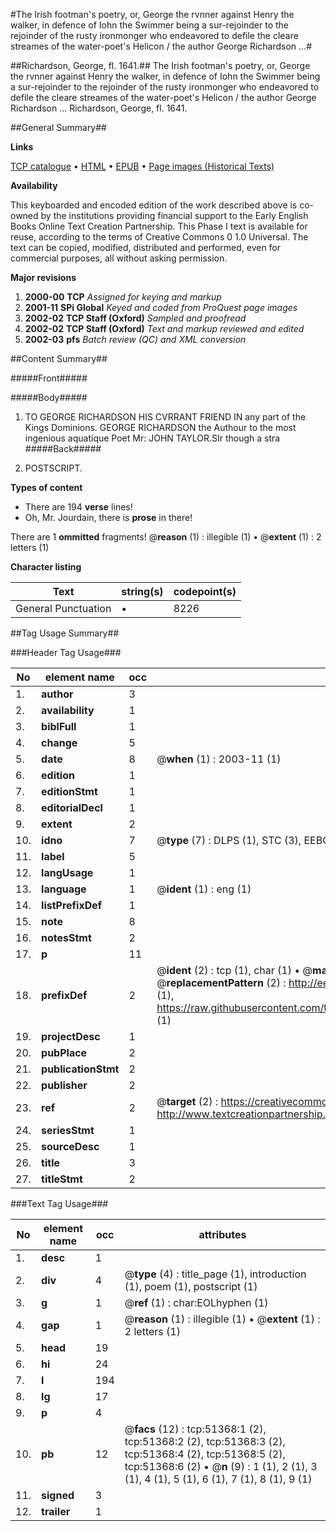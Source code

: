 #The Irish footman's poetry, or, George the rvnner against Henry the walker, in defence of Iohn the Swimmer being a sur-rejoinder to the rejoinder of the rusty ironmonger who endeavored to defile the cleare streames of the water-poet's Helicon / the author George Richardson ...#

##Richardson, George, fl. 1641.##
The Irish footman's poetry, or, George the rvnner against Henry the walker, in defence of Iohn the Swimmer being a sur-rejoinder to the rejoinder of the rusty ironmonger who endeavored to defile the cleare streames of the water-poet's Helicon / the author George Richardson ...
Richardson, George, fl. 1641.

##General Summary##

**Links**

[TCP catalogue](http://www.ota.ox.ac.uk/tcp/)  • 
[HTML](http://tei.it.ox.ac.uk/tcp/Texts-HTML/free/A67/A67888.html)  • 
[EPUB](http://tei.it.ox.ac.uk/tcp/Texts-EPUB/free/A67/A67888.epub) • 
[Page images (Historical Texts)](https://data.historicaltexts.jisc.ac.uk/view?pubId=eebo-11950177e&pageId=eebo-11950177e-51368-1)

**Availability**

This keyboarded and encoded edition of the
	       work described above is co-owned by the institutions
	       providing financial support to the Early English Books
	       Online Text Creation Partnership. This Phase I text is
	       available for reuse, according to the terms of Creative
	       Commons 0 1.0 Universal. The text can be copied,
	       modified, distributed and performed, even for
	       commercial purposes, all without asking permission.

**Major revisions**

1. __2000-00__ __TCP__ *Assigned for keying and markup*
1. __2001-11__ __SPi Global__ *Keyed and coded from ProQuest page images*
1. __2002-02__ __TCP Staff (Oxford)__ *Sampled and proofread*
1. __2002-02__ __TCP Staff (Oxford)__ *Text and markup reviewed and edited*
1. __2002-03__ __pfs__ *Batch review (QC) and XML conversion*

##Content Summary##

#####Front#####

#####Body#####

1. TO GEORGE RICHARDSON HIS CVRRANT FRIEND IN any part of the Kings Dominions.
GEORGE RICHARDSON the Authour to the most ingenious aquatique Poet Mr: JOHN TAYLOR.SIr though a stra
#####Back#####

1. POSTSCRIPT.

**Types of content**

  * There are 194 **verse** lines!
  * Oh, Mr. Jourdain, there is **prose** in there!

There are 1 **ommitted** fragments! 
 @__reason__ (1) : illegible (1)  •  @__extent__ (1) : 2 letters (1)

**Character listing**


|Text|string(s)|codepoint(s)|
|---|---|---|
|General Punctuation|•|8226|

##Tag Usage Summary##

###Header Tag Usage###

|No|element name|occ|attributes|
|---|---|---|---|
|1.|__author__|3||
|2.|__availability__|1||
|3.|__biblFull__|1||
|4.|__change__|5||
|5.|__date__|8| @__when__ (1) : 2003-11 (1)|
|6.|__edition__|1||
|7.|__editionStmt__|1||
|8.|__editorialDecl__|1||
|9.|__extent__|2||
|10.|__idno__|7| @__type__ (7) : DLPS (1), STC (3), EEBO-CITATION (1), OCLC (1), VID (1)|
|11.|__label__|5||
|12.|__langUsage__|1||
|13.|__language__|1| @__ident__ (1) : eng (1)|
|14.|__listPrefixDef__|1||
|15.|__note__|8||
|16.|__notesStmt__|2||
|17.|__p__|11||
|18.|__prefixDef__|2| @__ident__ (2) : tcp (1), char (1)  •  @__matchPattern__ (2) : ([0-9\-]+):([0-9IVX]+) (1), (.+) (1)  •  @__replacementPattern__ (2) : http://eebo.chadwyck.com/downloadtiff?vid=$1&page=$2 (1), https://raw.githubusercontent.com/textcreationpartnership/Texts/master/tcpchars.xml#$1 (1)|
|19.|__projectDesc__|1||
|20.|__pubPlace__|2||
|21.|__publicationStmt__|2||
|22.|__publisher__|2||
|23.|__ref__|2| @__target__ (2) : https://creativecommons.org/publicdomain/zero/1.0/ (1), http://www.textcreationpartnership.org/docs/. (1)|
|24.|__seriesStmt__|1||
|25.|__sourceDesc__|1||
|26.|__title__|3||
|27.|__titleStmt__|2||


###Text Tag Usage###

|No|element name|occ|attributes|
|---|---|---|---|
|1.|__desc__|1||
|2.|__div__|4| @__type__ (4) : title_page (1), introduction (1), poem (1), postscript (1)|
|3.|__g__|1| @__ref__ (1) : char:EOLhyphen (1)|
|4.|__gap__|1| @__reason__ (1) : illegible (1)  •  @__extent__ (1) : 2 letters (1)|
|5.|__head__|19||
|6.|__hi__|24||
|7.|__l__|194||
|8.|__lg__|17||
|9.|__p__|4||
|10.|__pb__|12| @__facs__ (12) : tcp:51368:1 (2), tcp:51368:2 (2), tcp:51368:3 (2), tcp:51368:4 (2), tcp:51368:5 (2), tcp:51368:6 (2)  •  @__n__ (9) : 1 (1), 2 (1), 3 (1), 4 (1), 5 (1), 6 (1), 7 (1), 8 (1), 9 (1)|
|11.|__signed__|3||
|12.|__trailer__|1||
